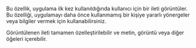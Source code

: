 ﻿Bu özellik, uygulama ilk kez kullanıldığında kullanıcı için bir ileti görüntüler. Bu özelliği, uygulamayı daha önce kullanmamış bir kişiye yararlı yönergeler veya bilgiler vermek için kullanabilirsiniz.

Görüntülenen ileti tamamen özelleştirilebilir ve metin, görüntü veya diğer öğeleri içerebilir.
